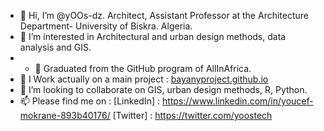 - 👋 Hi, I’m @yOOs-dz. Architect, Assistant Professor at the Architecture Department- University of Biskra. Algeria.
- 👀 I’m interested in Architectural and urban design methods, data analysis and GIS.
- - 🌱 Graduated from the GitHub program of AllInAfrica.
- :rocket: I Work actually on a main project : [bayanyproject.github.io](https://github.com/bayanyproject/bayanyproject.github.io)
- 💞️ I’m looking to collaborate on GIS, urban design methods, R, Python.
- 📫 Please find me on : 
    [LinkedIn] : https://www.linkedin.com/in/youcef-mokrane-893b40176/
    [Twitter] : https://twitter.com/yoostech    
<!---
yOOs-dz/yOOs-dz is a ✨ special ✨ repository because its `README.md` (this file) appears on your GitHub profile.
You can click the Preview link to take a look at your changes.
--->
